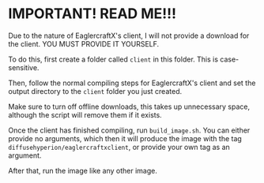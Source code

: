 # IMPORTANT! READ ME!!!
Due to the nature of EaglercraftX's client, I will not provide a download for the client. YOU MUST PROVIDE IT YOURSELF.

To do this, first create a folder called `client` in this folder. This is case-sensitive.

Then, follow the normal compiling steps for EaglercraftX's client and set the output directory to the `client` folder you just created.

Make sure to turn off offline downloads, this takes up unnecessary space, although the script will remove them if it exists.

Once the client has finished compiling, run `build_image.sh`. You can either provide no arguments, which then it will produce the image with the tag `diffusehyperion/eaglercraftxclient`, or provide your own tag as an argument.

After that, run the image like any other image.
